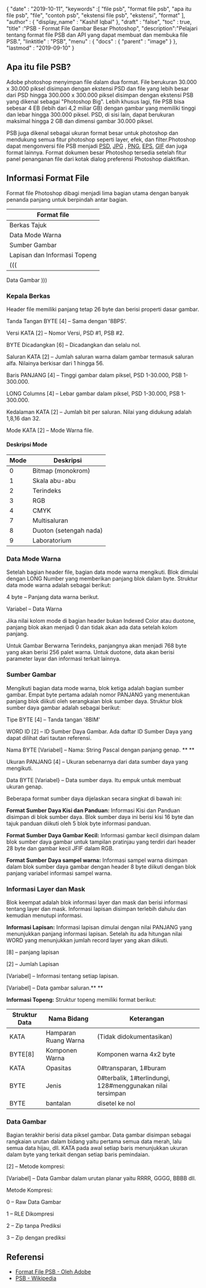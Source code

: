 {
  "date" : "2019-10-11",
  "keywords" :[ "file psb", "format file psb", "apa itu file psb", "file", "contoh psb", "ekstensi file psb", "ekstensi", "format" ],
  "author" : {
    "display_name" : "Kashif Iqbal"
},
  "draft" : "false",
  "toc" : true,
  "title" :"PSB - Format File Gambar Besar Photoshop",
  "description":"Pelajari tentang format file PSB dan API yang dapat membuat dan membuka file PSB.",
  "linktitle" : "PSB",
  "menu" : {
    "docs" : {
      "parent" : "image"
}
},
  "lastmod" : "2019-09-10"
}

## Apa itu file PSB?
Adobe photoshop menyimpan file dalam dua format. File berukuran 30.000 x 30.000 piksel disimpan dengan ekstensi PSD dan file yang lebih besar dari PSD hingga 300.000 x 300.000 piksel disimpan dengan ekstensi PSB yang dikenal sebagai "Photoshop Big". Lebih khusus lagi, file PSB bisa sebesar 4 EB (lebih dari 4,2 miliar GB) dengan gambar yang memiliki tinggi dan lebar hingga 300.000 piksel. PSD, di sisi lain, dapat berukuran maksimal hingga 2 GB dan dimensi gambar 30.000 piksel.

PSB juga dikenal sebagai ukuran format besar untuk photoshop dan mendukung semua fitur photoshop seperti layer, efek, dan filter.Photoshop dapat mengonversi file PSB menjadi [PSD](/id/image/psd/), [JPG](/id/image/jpeg/) , [PNG](/id/image/png/), [EPS](/id/page-description-language/eps/), [GIF](/id/image/gif/) dan juga format lainnya. Format dokumen besar Photoshop tersedia setelah fitur panel penanganan file dari kotak dialog preferensi Photoshop diaktifkan.

## Informasi Format File ##

Format file Photoshop dibagi menjadi lima bagian utama dengan banyak penanda panjang untuk berpindah antar bagian.

|Format file
---|
|Berkas Tajuk
|Data Mode Warna
| Sumber Gambar
|Lapisan dan Informasi Topeng
|(((
Data Gambar
)))

### Kepala Berkas ###

Header file memiliki panjang tetap 26 byte dan berisi properti dasar gambar.

Tanda Tangan BYTE [4] – Sama dengan '8BPS'.

Versi KATA [2] – Nomor Versi, PSD #1, PSB #2.

BYTE Dicadangkan [6] – Dicadangkan dan selalu nol.

Saluran KATA [2] – Jumlah saluran warna dalam gambar termasuk saluran alfa. Nilainya berkisar dari 1 hingga 56.

Baris PANJANG [4] – Tinggi gambar dalam piksel, PSD 1-30.000, PSB 1-300.000.

LONG Columns [4] – Lebar gambar dalam piksel, PSD 1-30.000, PSB 1-300.000.

Kedalaman KATA [2] – Jumlah bit per saluran. Nilai yang didukung adalah 1,8,16 dan 32.

Mode KATA [2] – Mode Warna file.

#### Deskripsi Mode ####


|Mode|Deskripsi
---|---|
|0|Bitmap (monokrom)
|1|Skala abu-abu
|2|Terindeks
|3|RGB
|4|CMYK
|7|Multisaluran
|8|Duoton (setengah nada)
|9|Laboratorium

### Data Mode Warna ###

Setelah bagian header file, bagian data mode warna mengikuti. Blok dimulai dengan LONG Number yang memberikan panjang blok dalam byte. Struktur data mode warna adalah sebagai berikut:

4 byte – Panjang data warna berikut.

Variabel – Data Warna

Jika nilai kolom mode di bagian header bukan Indexed Color atau duotone, panjang blok akan menjadi 0 dan tidak akan ada data setelah kolom panjang.

Untuk Gambar Berwarna Terindeks, panjangnya akan menjadi 768 byte yang akan berisi 256 palet warna. Untuk duotone, data akan berisi parameter layar dan informasi terkait lainnya.

### Sumber Gambar ###

Mengikuti bagian data mode warna, blok ketiga adalah bagian sumber gambar. Empat byte pertama adalah nomor PANJANG yang menentukan panjang blok diikuti oleh serangkaian blok sumber daya. Struktur blok sumber daya gambar adalah sebagai berikut:

Tipe BYTE [4] – Tanda tangan '8BIM'

WORD ID [2] – ID Sumber Daya Gambar. Ada daftar ID Sumber Daya yang dapat dilihat dari tautan referensi.

Nama BYTE [Variabel] – Nama: String Pascal dengan panjang genap. ** **

Ukuran PANJANG [4] – Ukuran sebenarnya dari data sumber daya yang mengikuti.

Data BYTE [Variabel} – Data sumber daya. Itu empuk untuk membuat ukuran genap.

Beberapa format sumber daya dijelaskan secara singkat di bawah ini:

**Format Sumber Daya Kisi dan Panduan:** Informasi Kisi dan Panduan disimpan di blok sumber daya. Blok sumber daya ini berisi kisi 16 byte dan tajuk panduan diikuti oleh 5 blok byte informasi panduan.

**Format Sumber Daya Gambar Kecil:** Informasi gambar kecil disimpan dalam blok sumber daya gambar untuk tampilan pratinjau yang terdiri dari header 28 byte dan gambar kecil JFIF dalam RGB.

**Format Sumber Daya sampel warna:** Informasi sampel warna disimpan dalam blok sumber daya gambar dengan header 8 byte diikuti dengan blok panjang variabel informasi sampel warna.

### Informasi Layer dan Mask ###

Blok keempat adalah blok informasi layer dan mask dan berisi informasi tentang layer dan mask. Informasi lapisan disimpan terlebih dahulu dan kemudian menutupi informasi.

**Informasi Lapisan:** Informasi lapisan dimulai dengan nilai PANJANG yang menunjukkan panjang informasi lapisan. Setelah itu ada hitungan nilai WORD yang menunjukkan jumlah record layer yang akan diikuti.

[8] – panjang lapisan

[2] – Jumlah Lapisan

[Variabel] – Informasi tentang setiap lapisan.

[Variabel] – Data gambar saluran.** **

**Informasi Topeng:** Struktur topeng memiliki format berikut:


|Struktur Data|Nama Bidang| Keterangan
---|---|---|
|KATA| Hamparan Ruang Warna| (Tidak didokumentasikan)
|BYTE[8]| Komponen Warna| Komponen warna 4x2 byte
|KATA| Opasitas| 0#transparan, 1#buram
|BYTE| Jenis| 0#terbalik, 1#terlindungi, 128#menggunakan nilai tersimpan
|BYTE| bantalan| disetel ke nol

### Data Gambar ###

Bagian terakhir berisi data piksel gambar. Data gambar disimpan sebagai rangkaian urutan dalam bidang yaitu pertama semua data merah, lalu semua data hijau, dll. KATA pada awal setiap baris menunjukkan ukuran dalam byte yang terkait dengan setiap baris pemindaian.

[2] – Metode kompresi:

[Variabel] – Data Gambar dalam urutan planar yaitu RRRR, GGGG, BBBB dll.

Metode Kompresi:

0 – Raw Data Gambar

1 – RLE Dikompresi

2 – Zip tanpa Prediksi

3 – Zip dengan prediksi

## Referensi ##

* [Format File PSB - Oleh Adobe](https://www.adobe.com/devnet-apps/photoshop/fileformatashtml/)
* [PSB - Wikipedia](https://en.wikipedia.org/wiki/Adobe_Photoshop#File_format)

